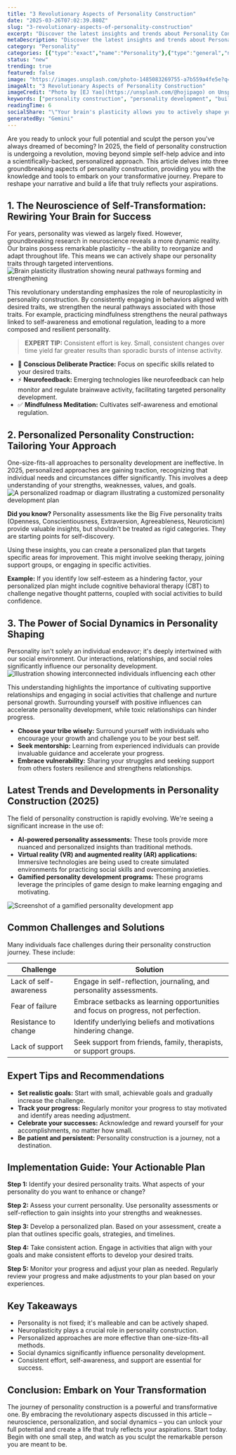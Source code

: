 ```yaml
---
title: "3 Revolutionary Aspects of Personality Construction"
date: "2025-03-26T07:02:39.880Z"
slug: "3-revolutionary-aspects-of-personality-construction"
excerpt: "Discover the latest insights and trends about Personality Construction. This comprehensive guide covers everything you need to know about Personality Construction in 2025."
metaDescription: "Discover the latest insights and trends about Personality Construction. This comprehensive guide covers everything you need to know about Personality Const..."
category: "Personality"
categories: [{"type":"exact","name":"Personality"},{"type":"general","name":"Social Science"},{"type":"medium","name":"Social Psychology"},{"type":"specific","name":"Impression Management"},{"type":"niche","name":"Self-Presentation Strategies"}]
status: "new"
trending: true
featured: false
image: "https://images.unsplash.com/photo-1485083269755-a7b559a4fe5e?q=85&w=1200&fit=max&fm=webp&auto=compress"
imageAlt: "3 Revolutionary Aspects of Personality Construction"
imageCredit: "Photo by [EJ Yao](https://unsplash.com/@hojipago) on Unsplash"
keywords: ["personality construction", "personality development", "building personality", "how to build personality", "improve personality traits", "personality construction psychology", "personality construction techniques", "best personality development books", "online personality construction courses", "personality building exercises"]
readingTime: 6
socialShare: "\"Your brain's plasticity allows you to actively shape your personality.  Embrace the power of consistent action and personalized strategies to become the best version of yourself.\""
generatedBy: "Gemini"
---
```




Are you ready to unlock your full potential and sculpt the person you've always dreamed of becoming?  In 2025, the field of personality construction is undergoing a revolution, moving beyond simple self-help advice and into a scientifically-backed, personalized approach. This article delves into three groundbreaking aspects of personality construction, providing you with the knowledge and tools to embark on your transformative journey.  Prepare to reshape your narrative and build a life that truly reflects your aspirations.

## 1. The Neuroscience of Self-Transformation: Rewiring Your Brain for Success

For years, personality was viewed as largely fixed.  However, groundbreaking research in neuroscience reveals a more dynamic reality. Our brains possess remarkable plasticity – the ability to reorganize and adapt throughout life. This means we can actively shape our personality traits through targeted interventions. ![Brain plasticity illustration showing neural pathways forming and strengthening](https://images.unsplash.com/photo-1541888946425-d81bb19240f5?q=85&w=1200&fit=max&fm=webp&auto=compress)

This revolutionary understanding emphasizes the role of neuroplasticity in personality construction.  By consistently engaging in behaviors aligned with desired traits, we strengthen the neural pathways associated with those traits.  For example, practicing mindfulness strengthens the neural pathways linked to self-awareness and emotional regulation, leading to a more composed and resilient personality.

> **EXPERT TIP:** Consistent effort is key.  Small, consistent changes over time yield far greater results than sporadic bursts of intense activity.

* 🔑 **Conscious Deliberate Practice:**  Focus on specific skills related to your desired traits.
* ⚡ **Neurofeedback:**  Emerging technologies like neurofeedback can help monitor and regulate brainwave activity, facilitating targeted personality development.
* ✅ **Mindfulness Meditation:** Cultivates self-awareness and emotional regulation.

## 2. Personalized Personality Construction: Tailoring Your Approach

One-size-fits-all approaches to personality development are ineffective.  In 2025, personalized approaches are gaining traction, recognizing that individual needs and circumstances differ significantly.  This involves a deep understanding of your strengths, weaknesses, values, and goals.  ![A personalized roadmap or diagram illustrating a customized personality development plan](https://images.unsplash.com/photo-1489514354504-1653aa90e34e?q=85&w=1200&fit=max&fm=webp&auto=compress)

**Did you know?**  Personality assessments like the Big Five personality traits (Openness, Conscientiousness, Extraversion, Agreeableness, Neuroticism) provide valuable insights, but shouldn't be treated as rigid categories. They are starting points for self-discovery.

Using these insights, you can create a personalized plan that targets specific areas for improvement.  This might involve seeking therapy, joining support groups, or engaging in specific activities.

**Example:**  If you identify low self-esteem as a hindering factor, your personalized plan might include cognitive behavioral therapy (CBT) to challenge negative thought patterns, coupled with social activities to build confidence.

## 3. The Power of Social Dynamics in Personality Shaping

Personality isn't solely an individual endeavor; it's deeply intertwined with our social environment.  Our interactions, relationships, and social roles significantly influence our personality development. ![Illustration showing interconnected individuals influencing each other](https://images.unsplash.com/photo-1429497419816-9ca5cfb4571a?q=85&w=1200&fit=max&fm=webp&auto=compress)

This understanding highlights the importance of cultivating supportive relationships and engaging in social activities that challenge and nurture personal growth.  Surrounding yourself with positive influences can accelerate personality development, while toxic relationships can hinder progress.

*   **Choose your tribe wisely:**  Surround yourself with individuals who encourage your growth and challenge you to be your best self.
*   **Seek mentorship:**  Learning from experienced individuals can provide invaluable guidance and accelerate your progress.
*   **Embrace vulnerability:**  Sharing your struggles and seeking support from others fosters resilience and strengthens relationships.

## Latest Trends and Developments in Personality Construction (2025)

The field of personality construction is rapidly evolving.  We're seeing a significant increase in the use of:

*   **AI-powered personality assessments:**  These tools provide more nuanced and personalized insights than traditional methods.
*   **Virtual reality (VR) and augmented reality (AR) applications:**  Immersive technologies are being used to create simulated environments for practicing social skills and overcoming anxieties.
*   **Gamified personality development programs:**  These programs leverage the principles of game design to make learning engaging and motivating.

![Screenshot of a gamified personality development app](https://images.unsplash.com/photo-1531834685032-c34bf0d84c77?q=85&w=1200&fit=max&fm=webp&auto=compress)

## Common Challenges and Solutions

Many individuals face challenges during their personality construction journey.  These include:

| Challenge                     | Solution                                                              |
|------------------------------|-------------------------------------------------------------------------|
| Lack of self-awareness        | Engage in self-reflection, journaling, and personality assessments.     |
| Fear of failure               | Embrace setbacks as learning opportunities and focus on progress, not perfection. |
| Resistance to change         | Identify underlying beliefs and motivations hindering change.              |
| Lack of support              | Seek support from friends, family, therapists, or support groups.         |

## Expert Tips and Recommendations

*   **Set realistic goals:** Start with small, achievable goals and gradually increase the challenge.
*   **Track your progress:** Regularly monitor your progress to stay motivated and identify areas needing adjustment.
*   **Celebrate your successes:** Acknowledge and reward yourself for your accomplishments, no matter how small.
*   **Be patient and persistent:** Personality construction is a journey, not a destination.

## Implementation Guide:  Your Actionable Plan

**Step 1:**  Identify your desired personality traits. What aspects of your personality do you want to enhance or change?

**Step 2:**  Assess your current personality. Use personality assessments or self-reflection to gain insights into your strengths and weaknesses.

**Step 3:**  Develop a personalized plan.  Based on your assessment, create a plan that outlines specific goals, strategies, and timelines.

**Step 4:**  Take consistent action.  Engage in activities that align with your goals and make consistent efforts to develop your desired traits.

**Step 5:**  Monitor your progress and adjust your plan as needed.  Regularly review your progress and make adjustments to your plan based on your experiences.

## Key Takeaways

*   Personality is not fixed; it's malleable and can be actively shaped.
*   Neuroplasticity plays a crucial role in personality construction.
*   Personalized approaches are more effective than one-size-fits-all methods.
*   Social dynamics significantly influence personality development.
*   Consistent effort, self-awareness, and support are essential for success.

## Conclusion: Embark on Your Transformation

The journey of personality construction is a powerful and transformative one. By embracing the revolutionary aspects discussed in this article – neuroscience, personalization, and social dynamics – you can unlock your full potential and create a life that truly reflects your aspirations.  Start today. Begin with one small step, and watch as you sculpt the remarkable person you are meant to be.

